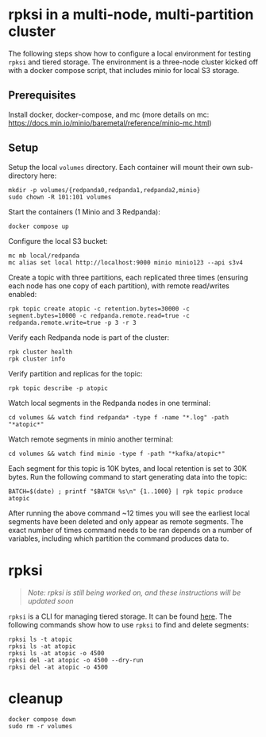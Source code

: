# rpksi in a multi-node, multi-partition cluster

The following steps show how to configure a local environment for testing `rpksi` and tiered storage.
The environment is a three-node cluster kicked off with a docker compose script, that includes minio for local S3 storage.

## Prerequisites
Install docker, docker-compose, and mc (more details on mc: https://docs.min.io/minio/baremetal/reference/minio-mc.html)

## Setup

Setup the local `volumes` directory. Each container will mount their own sub-directory here:
```shell
mkdir -p volumes/{redpanda0,redpanda1,redpanda2,minio}
sudo chown -R 101:101 volumes
```

Start the containers (1 Minio and 3 Redpanda):
```shell
docker compose up
```

Configure the local S3 bucket:
```shell
mc mb local/redpanda
mc alias set local http://localhost:9000 minio minio123 --api s3v4
```

Create a topic with three partitions, each replicated three times (ensuring each node has one copy of each partition), with remote read/writes enabled:
```shell
rpk topic create atopic -c retention.bytes=30000 -c segment.bytes=10000 -c redpanda.remote.read=true -c redpanda.remote.write=true -p 3 -r 3
```

Verify each Redpanda node is part of the cluster:
```shell
rpk cluster health
rpk cluster info
```

Verify partition and replicas for the topic:
```shell
rpk topic describe -p atopic
```

Watch local segments in the Redpanda nodes in one terminal:
```shell
cd volumes && watch find redpanda* -type f -name "*.log" -path "*atopic*"
```

Watch remote segments in minio another terminal:
```shell
cd volumes && watch find minio -type f -path "*kafka/atopic*"
```

Each segment for this topic is 10K bytes, and local retention is set to 30K bytes. Run the following command to start generating data into the topic:
```shell
BATCH=$(date) ; printf "$BATCH %s\n" {1..1000} | rpk topic produce atopic
```

After running the above command ~12 times you will see the earliest local segments have been deleted and only appear as remote segments.
The exact number of times command needs to be ran depends on a number of variables, including which partition the command produces data to.

# rpksi

> _Note: rpksi is still being worked on, and these instructions will be updated soon_

`rpksi` is a CLI for managing tiered storage. It can be found [here](https://github.com/redpanda-data/rpksi).
The following commands show how to use `rpksi` to find and delete segments:

```shell
rpksi ls -t atopic
rpksi ls -at atopic
rpksi ls -at atopic -o 4500
rpksi del -at atopic -o 4500 --dry-run
rpksi del -at atopic -o 4500
```

# cleanup

```shell
docker compose down
sudo rm -r volumes
```
